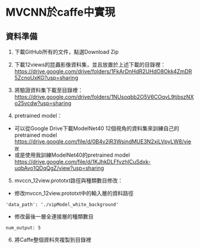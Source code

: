 # MVCNN於caffe中實現    

## 資料準備
1. 下載GitHub所有的文件，點選Download Zip

2. 下載12views的昆蟲影像資料集，並且放置於上述下載的目錄裡：　
https://drive.google.com/drive/folders/1FkArDnHdR2UHdO8Okk4ZmDR5ZcnoUxKG?usp=sharing  

3. 將驗證資料集下載至目錄裡：     
https://drive.google.com/drive/folders/1NUsoqbb2O5V6COqvL9tjbszNXo25vcdw?usp=sharing

4. pretrained model：   
- 可以從Google Drive下載ModelNet40 12個視角的資料集來訓練自己的pretrained model    
https://drive.google.com/file/d/0B4v2jR3WsindMUE3N2xiLVpyLW8/view  
- 或是使用我訓練ModelNet40的pretrained model  
https://drive.google.com/file/d/1KJhkDLFfvzhICuSdxk-uqbAvo1QDqQgZ/view?usp=sharing  

5. mvccn_12view.prototxt路徑與種類數目修改：  
- 修改mvccn_12view.prototxt中的輸入層的資料路徑  
```
'data_path': './vipModel_white_background'  
```

- 修改最後一層全連接層的種類數目  
```
num_output: 5  
```
6. 將Caffe整個資料夾複製到目錄裡
